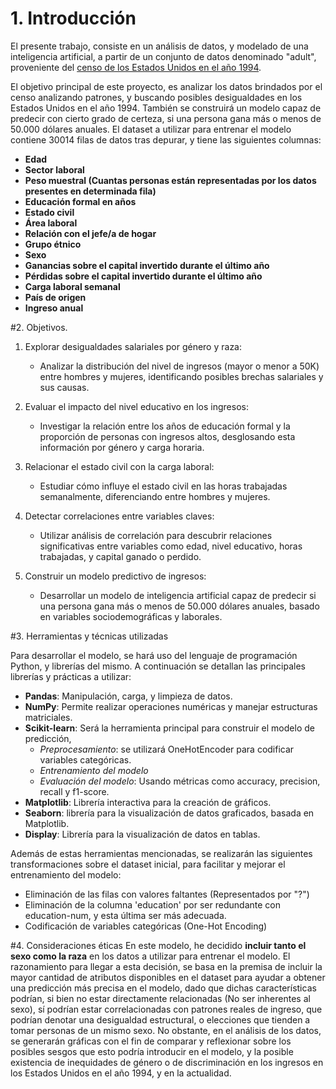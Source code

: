 # 1. Introducción

El presente trabajo, consiste en un análisis de datos, y modelado de una inteligencia artificial, a partir de un conjunto de datos denominado "adult", proveniente del [censo de los Estados Unidos en el año 1994](https://archive.ics.uci.edu/dataset/2/adult).

El objetivo principal de este proyecto, es analizar los datos brindados por el censo analizando patrones, y buscando posibles desigualdades en los Estados Unidos en el año 1994. También se construirá un modelo capaz de predecir con cierto grado de certeza, si una persona gana más o menos de 50.000 dólares anuales. El dataset a utilizar para entrenar el modelo contiene 30014 filas de datos tras depurar, y tiene las siguientes columnas:

*   **Edad**
*   **Sector laboral**
*   **Peso muestral (Cuantas personas están representadas por los datos presentes en determinada fila)**
*   **Educación formal en años**
*   **Estado civil**
*   **Área laboral**
*   **Relación con el jefe/a de hogar**
*   **Grupo étnico**
*   **Sexo**
*   **Ganancias sobre el capital invertido durante el último año**
*   **Pérdidas sobre el capital invertido durante el último año**
*   **Carga laboral semanal**
*   **País de origen**
*   **Ingreso anual**



#2. Objetivos.

1. Explorar desigualdades salariales por género y raza:
    * Analizar la distribución del nivel de ingresos (mayor o menor a 50K) entre hombres y mujeres, identificando posibles brechas salariales y sus causas.

2. Evaluar el impacto del nivel educativo en los ingresos:
    * Investigar la relación entre los años de educación formal y la proporción de personas con ingresos altos, desglosando esta información por género y carga horaria.

3. Relacionar el estado civil con la carga laboral:
    * Estudiar cómo influye el estado civil en las horas trabajadas semanalmente, diferenciando entre hombres y mujeres.

4. Detectar correlaciones entre variables claves:
    * Utilizar análisis de correlación para descubrir relaciones significativas entre variables como edad, nivel educativo, horas trabajadas, y capital ganado o perdido.

5. Construir un modelo predictivo de ingresos:
    * Desarrollar un modelo de inteligencia artificial capaz de predecir si una persona gana más o menos de 50.000 dólares anuales, basado en variables sociodemográficas y laborales.





#3. Herramientas y técnicas utilizadas

Para desarrollar el modelo, se hará uso del lenguaje de programación Python, y librerías del mismo.
A continuación se detallan las principales librerías y prácticas a utilizar:


*   **Pandas**: Manipulación, carga, y limpieza de datos.
*   **NumPy**: Permite realizar operaciones numéricas y manejar estructuras matriciales.
*   **Scikit-learn**: Será la herramienta principal para construir el modelo de predicción,
    *   *Preprocesamiento*: se utilizará OneHotEncoder para codificar variables categóricas.
    *   *Entrenamiento del modelo*
    *   *Evaluación del modelo*: Usando métricas como accuracy, precision, recall y f1-score.
*   **Matplotlib**: Librería interactiva para la creación de gráficos.
*   **Seaborn**: librería para la visualización de datos graficados, basada en Matplotlib.
*   **Display**: Librería para la visualización de datos en tablas.

Además de estas herramientas mencionadas, se realizarán las siguientes transformaciones sobre el dataset inicial, para facilitar y mejorar el entrenamiento del modelo:


*   Eliminación de las filas con valores faltantes (Representados por "?")
*   Eliminación de la columna 'education' por ser redundante con education-num, y esta última ser más adecuada.
*   Codificación de variables categóricas (One-Hot Encoding)



#4. Consideraciones éticas
En este modelo, he decidido **incluir tanto el sexo como la raza** en los datos a utilizar para entrenar el modelo. El razonamiento para llegar a esta decisión, se basa en la premisa de incluir la mayor cantidad de atributos disponibles en el dataset para ayudar a obtener una predicción más precisa en el modelo, dado que dichas características podrían, si bien no estar directamente relacionadas (No ser inherentes al sexo), sí podrían estar correlacionadas con patrones reales de ingreso, que podrían denotar una desigualdad estructural, o elecciones que tienden a tomar personas de un mismo sexo.
No obstante, en el análisis de los datos, se generarán gráficas con el fin de comparar y reflexionar sobre los posibles sesgos que esto podría introducir en el modelo, y la posible existencia de inequidades de género o de discriminación en los ingresos en los Estados Unidos en el año 1994, y en la actualidad.
